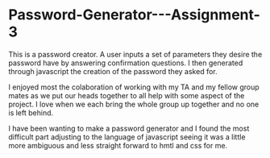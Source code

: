 # Password-Generator---Assignment-3

This is a password creator. A user inputs a set of parameters they desire the password have by answering confirmation questions. I then generated through javascript the creation of the password they asked for. 

I enjoyed most the colaboration of working with my TA and my fellow group mates as we put our heads together to all help with some aspect of the project. I love when we each bring the whole group up together and no one is left behind. 

I have been wanting to make a password generator and I found the most difficult part adjusting to the language of javascript seeing it was a little more ambiguous and less straight forward to hmtl and css for me.